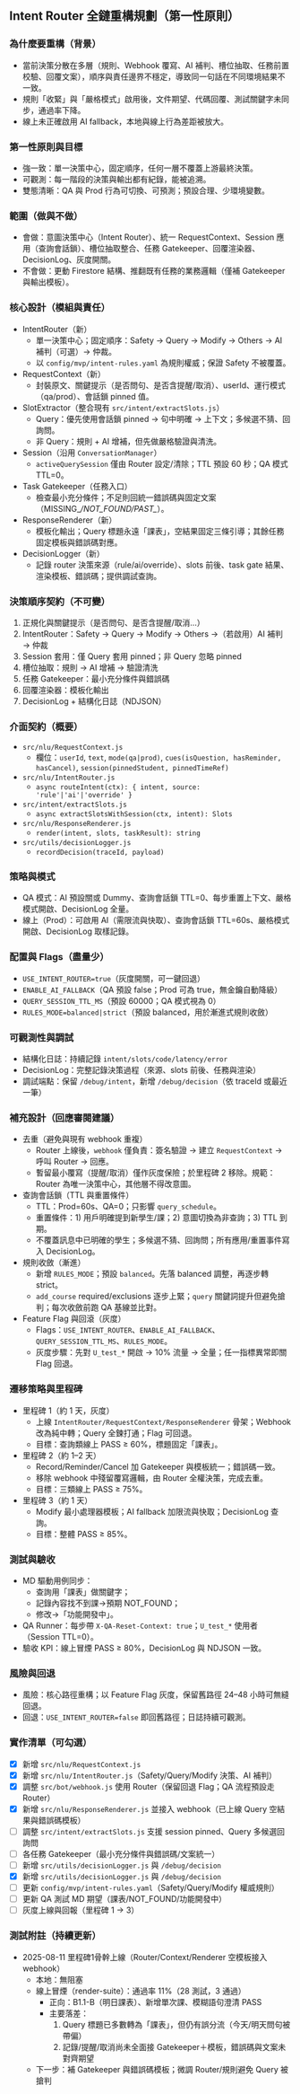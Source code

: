 ## Intent Router 全鏈重構規劃（第一性原則）

### 為什麼要重構（背景）
- 當前決策分散在多層（規則、Webhook 覆寫、AI 補判、槽位抽取、任務前置校驗、回覆文案），順序與責任邊界不穩定，導致同一句話在不同環境結果不一致。
- 規則「收緊」與「嚴格模式」啟用後，文件期望、代碼回覆、測試關鍵字未同步，通過率下降。
- 線上未正確啟用 AI fallback，本地與線上行為差距被放大。

### 第一性原則與目標
- 強一致：單一決策中心，固定順序，任何一層不覆蓋上游最終決策。
- 可觀測：每一階段的決策與輸出都有紀錄，能被追溯。
- 雙態清晰：QA 與 Prod 行為可切換、可預測；預設合理、少環境變數。

### 範圍（做與不做）
- 會做：意圖決策中心（Intent Router）、統一 RequestContext、Session 應用（查詢會話鎖）、槽位抽取整合、任務 Gatekeeper、回覆渲染器、DecisionLog、灰度開關。
- 不會做：更動 Firestore 結構、推翻既有任務的業務邏輯（僅補 Gatekeeper 與輸出模板）。

### 核心設計（模組與責任）
- IntentRouter（新）
  - 單一決策中心；固定順序：Safety → Query → Modify → Others → AI 補判（可選）→ 仲裁。
  - 以 `config/mvp/intent-rules.yaml` 為規則權威；保證 Safety 不被覆蓋。
- RequestContext（新）
  - 封裝原文、關鍵提示（是否問句、是否含提醒/取消）、userId、運行模式（qa/prod）、會話鎖 pinned 值。
- SlotExtractor（整合現有 `src/intent/extractSlots.js`）
  - Query：優先使用會話鎖 pinned → 句中明確 → 上下文；多候選不猜、回詢問。
  - 非 Query：規則 + AI 增補，但先做嚴格驗證與清洗。
- Session（沿用 `ConversationManager`）
  - `activeQuerySession` 僅由 Router 設定/清除；TTL 預設 60 秒；QA 模式 TTL=0。
- Task Gatekeeper（任務入口）
  - 檢查最小充分條件；不足則回統一錯誤碼與固定文案（MISSING_*/NOT_FOUND/PAST_*）。
- ResponseRenderer（新）
  - 模板化輸出；Query 標題永遠「課表」，空結果固定三條引導；其餘任務固定模板與錯誤碼對應。
- DecisionLogger（新）
  - 記錄 router 決策來源（rule/ai/override）、slots 前後、task gate 結果、渲染模板、錯誤碼；提供調試查詢。

### 決策順序契約（不可變）
1. 正規化與關鍵提示（是否問句、是否含提醒/取消…）
2. IntentRouter：Safety → Query → Modify → Others →（若啟用）AI 補判 → 仲裁
3. Session 套用：僅 Query 套用 pinned；非 Query 忽略 pinned
4. 槽位抽取：規則 → AI 增補 → 驗證清洗
5. 任務 Gatekeeper：最小充分條件與錯誤碼
6. 回覆渲染器：模板化輸出
7. DecisionLog + 結構化日誌（NDJSON）

### 介面契約（概要）
- `src/nlu/RequestContext.js`
  - 欄位：`userId`, `text`, `mode(qa|prod)`, `cues(isQuestion, hasReminder, hasCancel)`, `session(pinnedStudent, pinnedTimeRef)`
- `src/nlu/IntentRouter.js`
  - `async routeIntent(ctx): { intent, source: 'rule'|'ai'|'override' }`
- `src/intent/extractSlots.js`
  - `async extractSlotsWithSession(ctx, intent): Slots`
- `src/nlu/ResponseRenderer.js`
  - `render(intent, slots, taskResult): string`
- `src/utils/decisionLogger.js`
  - `recordDecision(traceId, payload)`

### 策略與模式
- QA 模式：AI 預設關或 Dummy、查詢會話鎖 TTL=0、每步重置上下文、嚴格模式開啟、DecisionLog 全量。
- 線上（Prod）：可啟用 AI（需限流與快取）、查詢會話鎖 TTL=60s、嚴格模式開啟、DecisionLog 取樣記錄。

### 配置與 Flags（盡量少）
- `USE_INTENT_ROUTER=true`（灰度開關，可一鍵回退）
- `ENABLE_AI_FALLBACK`（QA 預設 false；Prod 可為 true，無金鑰自動降級）
- `QUERY_SESSION_TTL_MS`（預設 60000；QA 模式視為 0）
- `RULES_MODE=balanced|strict`（預設 balanced，用於漸進式規則收斂）

### 可觀測性與調試
- 結構化日誌：持續記錄 `intent/slots/code/latency/error`
- DecisionLog：完整記錄決策過程（來源、slots 前後、任務與渲染）
- 調試端點：保留 `/debug/intent`，新增 `/debug/decision`（依 traceId 或最近一筆）

### 補充設計（回應審閱建議）
- 去重（避免與現有 webhook 重複）
  - Router 上線後，`webhook` 僅負責：簽名驗證 → 建立 `RequestContext` → 呼叫 Router → 回應。
  - 暫留最小覆寫（提醒/取消）僅作灰度保險；於里程碑 2 移除。規範：Router 為唯一決策中心，其他層不得改意圖。
- 查詢會話鎖（TTL 與重置條件）
  - TTL：Prod=60s、QA=0；只影響 `query_schedule`。
  - 重置條件：1) 用戶明確提到新學生/課；2) 意圖切換為非查詢；3) TTL 到期。
  - 不覆蓋訊息中已明確的學生；多候選不猜、回詢問；所有應用/重置事件寫入 DecisionLog。
- 規則收斂（漸進）
  - 新增 `RULES_MODE`；預設 `balanced`。先落 balanced 調整，再逐步轉 strict。
  - `add_course` required/exclusions 逐步上緊；`query` 關鍵詞提升但避免搶判；每次收斂前跑 QA 基線並比對。
- Feature Flag 與回滾（灰度）
  - Flags：`USE_INTENT_ROUTER`、`ENABLE_AI_FALLBACK`、`QUERY_SESSION_TTL_MS`、`RULES_MODE`。
  - 灰度步驟：先對 `U_test_*` 開啟 → 10% 流量 → 全量；任一指標異常即關 Flag 回退。

### 遷移策略與里程碑
- 里程碑 1（約 1 天，灰度）
  - 上線 `IntentRouter/RequestContext/ResponseRenderer` 骨架；Webhook 改為純中轉；Query 全鍊打通；Flag 可回退。
  - 目標：查詢類線上 PASS ≥ 60%，標題固定「課表」。
- 里程碑 2（約 1–2 天）
  - Record/Reminder/Cancel 加 Gatekeeper 與模板統一；錯誤碼一致。
  - 移除 webhook 中殘留覆寫邏輯，由 Router 全權決策，完成去重。
  - 目標：三類線上 PASS ≥ 75%。
- 里程碑 3（約 1 天）
  - Modify 最小處理器模板；AI fallback 加限流與快取；DecisionLog 查詢。
  - 目標：整體 PASS ≥ 85%。

### 測試與驗收
- MD 驅動用例同步：
  - 查詢用「課表」做關鍵字；
  - 記錄內容找不到課→預期 NOT_FOUND；
  - 修改→「功能開發中」。
- QA Runner：每步帶 `X-QA-Reset-Context: true`；`U_test_*` 使用者（Session TTL=0）。
- 驗收 KPI：線上冒煙 PASS ≥ 80%，DecisionLog 與 NDJSON 一致。

### 風險與回退
- 風險：核心路徑重構；以 Feature Flag 灰度，保留舊路徑 24–48 小時可無縫回退。
- 回退：`USE_INTENT_ROUTER=false` 即回舊路徑；日誌持續可觀測。

### 實作清單（可勾選）
- [x] 新增 `src/nlu/RequestContext.js`
- [x] 新增 `src/nlu/IntentRouter.js`（Safety/Query/Modify 決策、AI 補判）
- [x] 調整 `src/bot/webhook.js` 使用 Router（保留回退 Flag；QA 流程預設走 Router）
- [x] 新增 `src/nlu/ResponseRenderer.js` 並接入 webhook（已上線 Query 空結果與錯誤碼模板）
- [ ] 調整 `src/intent/extractSlots.js` 支援 session pinned、Query 多候選回詢問
- [ ] 各任務 Gatekeeper（最小充分條件與錯誤碼/文案統一）
- [ ] 新增 `src/utils/decisionLogger.js` 與 `/debug/decision`
- [x] 新增 `src/utils/decisionLogger.js` 與 `/debug/decision`
- [ ] 更新 `config/mvp/intent-rules.yaml`（Safety/Query/Modify 權威規則）
- [ ] 更新 QA 測試 MD 期望（課表/NOT_FOUND/功能開發中）
- [ ] 灰度上線與回報（里程碑 1 → 3）

### 測試附註（持續更新）
- 2025-08-11 里程碑1骨幹上線（Router/Context/Renderer 空模板接入 webhook）
  - 本地：無阻塞
  - 線上冒煙（render-suite）：通過率 11%（28 測試，3 通過）
    - 正向：B1.1-B（明日課表）、新增單次課、模糊語句澄清 PASS
    - 主要落差：
      1) Query 標題已多數轉為「課表」，但仍有誤分流（今天/明天問句被帶偏）
      2) 記錄/提醒/取消尚未全面接 Gatekeeper＋模板，錯誤碼與文案未對齊期望
  - 下一步：補 Gatekeeper 與錯誤碼模板；微調 Router/規則避免 Query 被搶判
